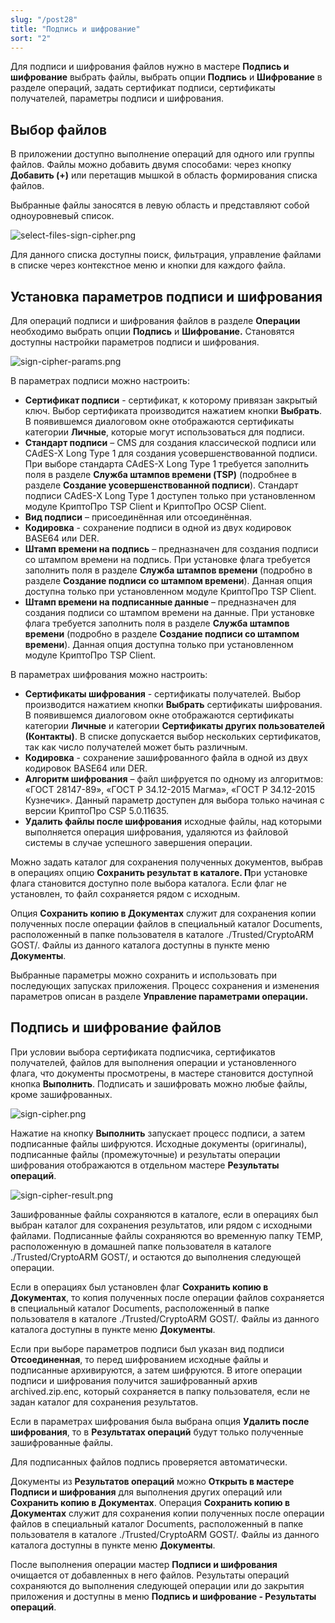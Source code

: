 ```yaml
---
slug: "/post28"
title: "Подпись и шифрование"
sort: "2"
---
```


Для подписи и шифрования файлов нужно в мастере **Подпись и шифрование** выбрать файлы, выбрать опции **Подпись** и **Шифрование** в разделе операций,  задать сертификат подписи, сертификаты получателей, параметры подписи и шифрования.

## Выбор файлов

В приложении доступно выполнение операций для одного или группы файлов. Файлы можно добавить двумя способами: через кнопку **Добавить (+)** или перетащив мышкой в область формирования списка файлов.

Выбранные файлы заносятся в левую область и представляют собой одноуровневый список.

![select-files-sign-cipher.png](./images/select-files-sign-cipher.png "Список файлов для операции")

Для данного списка доступны поиск, фильтрация, управление файлами в списке через контекстное меню и кнопки для каждого файла.

## Установка параметров подписи и шифрования

Для операций подписи и шифрования файлов в разделе **Операции** необходимо выбрать опции **Подпись** и **Шифрование.** Cтановятся доступны настройки параметров подписи и шифрования.

![sign-cipher-params.png](./images/sign-cipher-params.png "Настройка параметров подписи и шифрования")

В параметрах подписи можно настроить:

-   **Сертификат подписи** - сертификат, к которому привязан закрытый ключ. Выбор сертификата производится нажатием кнопки **Выбрать**. В появившемся диалоговом окне отображаются сертификаты категории **Личные**, которые могут использоваться для подписи.
-   **Стандарт подписи** – CMS для создания классической подписи или CAdES-X Long Type 1 для создания усовершенствованной подписи. При выборе стандарта CAdES-X Long Type 1 требуется заполнить поля в разделе **Служба штампов времени (TSP)** (подробнее в разделе **Создание усовершенствованной подписи**). Стандарт подписи CAdES-X Long Type 1 доступен только при установленном модуле  КриптоПро TSP Client и КриптоПро OCSP Client.
-   **Вид подписи** – присоединённая или отсоединённая.
-   **Кодировка** - сохранение подписи в одной из двух кодировок BASE64 или DER. 
-   **Штамп времени на подпись** – предназначен для создания подписи со штампом времени на подпись. При установке флага требуется заполнить поля в  разделе **Служба штампов времени** (подробно в разделе **Создание подписи со штампом времени**). Данная опция доступна только при установленном модуле  КриптоПро TSP Client.
-   **Штамп времени на подписанные данные** – предназначен для создания подписи со штампом времени на данные. При установке флага требуется заполнить поля в разделе **Служба штампов времени** (подробно в разделе **Создание подписи со штампом времени**). Данная опция доступна только при установленном модуле КриптоПро TSP Client.

В параметрах шифрования можно настроить:

-   **Сертификаты шифрования** - сертификаты получателей. Выбор производится нажатием кнопки **Выбрать** сертификаты шифрования. В появившемся диалоговом окне отображаются сертификаты категории **Личные** и категории **Сертификаты других пользователей (Контакты)**. В списке допускается выбор нескольких сертификатов, так как число получателей может быть различным.
-   **Кодировка** - сохранение зашифрованного файла в одной из двух кодировок BASE64 или DER.
-   **Алгоритм шифрования** – файл шифруется по одному из алгоритмов: «ГОСТ 28147-89», «ГОСТ Р 34.12-2015 Магма», «ГОСТ Р 34.12-2015 Кузнечик». Данный параметр доступен для выбора только начиная с версии КриптоПро CSP 5.0.11635.
-   **Удалить файлы после шифрования** исходные файлы, над которыми выполняется операция шифрования, удаляются из файловой системы в случае успешного завершения операции.

Можно задать каталог для сохранения полученных документов, выбрав в операциях опцию **Сохранить результат в каталоге. П**ри установке флага становится доступно поле выбора каталога. Если флаг не установлен, то файл сохраняется рядом с исходным.

Опция **Сохранить копию в Документах** служит для сохранения копии полученных после операции файлов в специальный каталог Documents, расположенный в папке пользователя в каталоге ./Trusted/CryptoARM GOST/. Файлы из данного каталога доступны в пункте меню **Документы**.

Выбранные параметры можно сохранить и использовать при последующих запусках приложения. Процесс сохранения и изменения параметров описан в разделе **Управление параметрами операции.**

## Подпись и шифрование файлов

При условии выбора сертификата подписчика, сертификатов получателей, файлов для выполнения операции и установленного флага, что документы просмотрены, в мастере становится доступной кнопка **Выполнить**. Подписать и зашифровать можно любые файлы, кроме зашифрованных.

![sign-cipher.png](./images/sign-cipher.png "Подпись и шифрование файлов")

Нажатие на кнопку **Выполнить** запускает процесс подписи, а затем подписанные файлы шифруются. Исходные документы (оригиналы), подписанные файлы (промежуточные) и результаты операции шифрования отображаются в отдельном мастере **Результаты операций**.

![sign-cipher-result.png](./images/sign-cipher-result.png "Результаты операций")

Зашифрованные файлы сохраняются в каталоге, если в операциях был выбран каталог для сохранения результатов, или рядом с исходными файлами. Подписанные файлы сохраняются во временную папку TEMP, расположенную в домашней папке пользователя в каталоге ./Trusted/CryptoARM GOST/, и остаются до выполнения следующей операции.

Если в операциях был установлен флаг **Сохранить копию в Документах**, то копия полученных после операции файлов сохраняется в специальный каталог Documents, расположенный в папке пользователя в каталоге ./Trusted/CryptoARM GOST/. Файлы из данного каталога доступны в пункте меню **Документы**.

Если при выборе параметров подписи был указан вид подписи **Отсоединенная**, то перед шифрованием исходные файлы и подписанные архивируются, а затем шифруются. В итоге операции подписи и шифрования получится зашифрованный архив archived.zip.enc, который сохраняется в папку пользователя, если не задан каталог для сохранения результатов.

Если в параметрах шифрования была выбрана опция **Удалить после шифрования**, то в **Результатах операций** будут только полученные зашифрованные файлы.

Для подписанных файлов подпись проверяется автоматически.

Документы из **Результатов операций** можно **Открыть в мастере Подписи и шифрования** для выполнения других операций или **Сохранить копию в Документах**. Операция **Сохранить копию в Документах** служит для сохранения копии полученных после операции файлов в специальный каталог Documents, расположенный в папке пользователя в каталоге ./Trusted/CryptoARM GOST/. Файлы из данного каталога доступны в пункте меню **Документы**.

После выполнения операции мастер **Подписи и шифрования** очищается от добавленных в него файлов. Результаты операций сохраняются до выполнения следующей операции или до закрытия приложения и доступны в меню **Подпись и шифрование - Результаты операций**.

